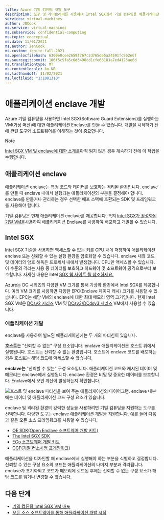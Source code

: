 ```yaml
---
title: Azure 기밀 컴퓨팅 개발 도구
description: 도구 및 라이브러리를 사용하여 Intel SGX에서 기밀 컴퓨팅용 애플리케이션 개발
services: virtual-machines
author: JBCook
ms.service: virtual-machines
ms.subservice: confidential-computing
ms.topic: conceptual
ms.date: 11/01/2021
ms.author: JenCook
ms.custom: ignite-fall-2021
ms.openlocfilehash: 6300e0cee2659f767c2d765de5a24591fc962e6f
ms.sourcegitcommit: 106f5c9fa5c6d3498dd1cfe63181a7ed4125ae6d
ms.translationtype: MT
ms.contentlocale: ko-KR
ms.lasthandoff: 11/02/2021
ms.locfileid: "131081318"
---
```

# <a name="application-enclave-development"></a>애플리케이션 enclave 개발 

Azure 기밀 컴퓨팅을 사용하면 Intel SGX(Software Guard Extensions)를 실행하는 VM(가상 머신)에 대한 애플리케이션 Enclave를 만들 수 있습니다. 개발을 시작하기 전에 관련 도구와 소프트웨어를 이해하는 것이 중요합니다.

> [!NOTE]
> [Intel SGX VM 및 enclave에 대한 소개를](confidential-computing-enclaves.md)아직 읽지 않은 경우 계속하기 전에 이 작업을 수행합니다.

## <a name="application-enclaves"></a>애플리케이션 enclave

애플리케이션 enclave는 특정 코드와 데이터를 보호하는 격리된 환경입니다. enclave를 만들 때 enclave 내에서 실행되는 애플리케이션의 부분을 결정해야 합니다. enclave를 만들거나 관리하는 경우 선택한 배포 스택에 호환되는 SDK 및 프레임워크를 사용해야 합니다. 

기밀 컴퓨팅은 현재 애플리케이션 enclave를 제공합니다. 특히 [Intel SGX가 활성화된 기밀 VM을](virtual-machine-solutions-sgx.md)사용하여 애플리케이션 Enclave를 사용하여 배포하고 개발할 수 있습니다. 

## <a name="intel-sgx"></a>Intel SGX

Intel SGX 기술을 사용하면 액세스할 수 없는 키를 CPU 내에 저장하여 애플리케이션 enclave 또는 신뢰할 수 있는 실행 환경을 암호화할 수 있습니다. enclave 내의 코드 및 데이터의 암호 해독은 프로세서 내에서 발생합니다. CPU만 액세스할 수 있습니다. 이 수준의 격리는 사용 중 데이터를 보호하고 하드웨어 및 소프트웨어 공격으로부터 보호합니다. 자세한 내용은 Intel [SGX 웹 사이트 를 참조하세요.](https://www.intel.com/content/www/us/en/architecture-and-technology/software-guard-extensions.html) 

Azure는 DC 시리즈의 다양한 VM 크기를 통해 가상화 환경에서 Intel SGX를 제공합니다. 여러 VM 크기를 사용하면 다양한 EPC(Enclave 페이지 캐시) 크기를 사용할 수 있습니다. EPC는 해당 VM의 enclave에 대한 최대 메모리 영역 크기입니다. 현재 Intel SGX VM은 [DCsv2 시리즈](../virtual-machines/dcv2-series.md) VM 및 [DCsv3/DCdsv3 시리즈](../virtual-machines/dcv3-series.md) VM에서 사용할 수 있습니다.


### <a name="developing-applications"></a>애플리케이션 개발

enclave를 사용하여 빌드된 애플리케이션에는 두 개의 파티션이 있습니다. 

**호스트는** "신뢰할 수 없는" 구성 요소입니다. enclave 애플리케이션은 호스트 위에서 실행됩니다. 호스트는 신뢰할 수 없는 환경입니다. 호스트에 enclave 코드를 배포하는 경우 호스트는 해당 코드에 액세스할 수 없습니다.

**enclave는** "신뢰할 수 있는" 구성 요소입니다. 애플리케이션 코드와 캐시된 데이터 및 메모리는 enclave에서 실행됩니다. enclave 환경은 비밀 및 중요한 데이터를 보호합니다. Enclave에서 보안 계산이 발생하는지 확인합니다.

![호스트 및 enclave 파티션을 보여 주는 애플리케이션의 다이어그램. enclave 내부에는 데이터 및 애플리케이션 코드 구성 요소가 있습니다.](media/application-development/oe-sdk.png)

enclave 및 격리된 환경의 강력한 성능을 사용하려면 기밀 컴퓨팅을 지원하는 도구를 선택합니다. 다양한 도구는 enclave 애플리케이션 개발을 지원합니다. 예를 들어 다음과 같은 오픈 소스 프레임워크를 사용할 수 있습니다. 

- [OE SDK(Open Enclave 소프트웨어 개발 키트)](enclave-development-oss.md#oe-sdk)
- [The Intel SGX SDK](enclave-development-oss.md#intel-sdk)
- [EGo 소프트웨어 개발 키트](enclave-development-oss.md#ego)
- [CCF(기밀 컨소시엄 프레임워크)](enclave-development-oss.md#ccf)

애플리케이션을 디자인할 때 enclave에서 실행해야 하는 부분을 식별하고 결정합니다. 신뢰할 수 있는 구성 요소의 코드는 애플리케이션의 나머지 부분과 격리됩니다. enclave가 초기화되고 코드가 메모리에 로드된 후에는 신뢰할 수 없는 구성 요소가 해당 코드를 읽거나 변경할 수 없습니다.

## <a name="next-steps"></a>다음 단계 

- [기밀 컴퓨팅 Intel SGX VM 배포](quick-create-portal.md)
- [오픈 소스 소프트웨어를 통해 애플리케이션 개발 시작](enclave-development-oss.md)
